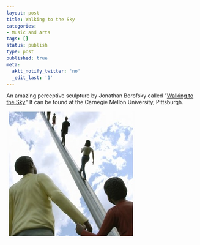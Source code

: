 ```yaml
---
layout: post
title: Walking to the Sky
categories:
- Music and Arts
tags: []
status: publish
type: post
published: true
meta:
  aktt_notify_twitter: 'no'
  _edit_last: '1'
---
```

An amazing perceptive sculpture by Jonathan Borofsky called "<a href="http://www.borofsky.com/index.php?album=walkingcmu">Walking to the Sky</a>" It can be found at the Carnegie Mellon University, Pittsburgh.

<img class="aligncenter size-full wp-image-1450" src="/img/walkingToTheSky.jpg" alt="" width="336" height="337" />
